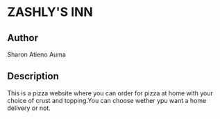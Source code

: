 # ZASHLY'S INN
## Author
Sharon Atieno Auma
## Description 
This is a pizza website where you can order for pizza at home with your choice of crust and topping.You can choose wether ypu want a home delivery or not. 

